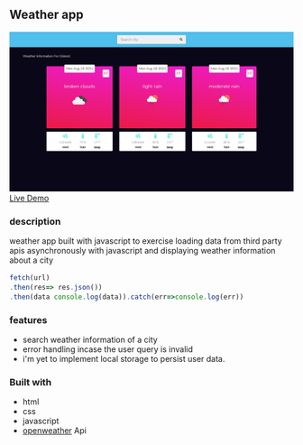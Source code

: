 ## Weather app

![weather app](assets/weather-app.png)
[Live Demo](https://weather-app-d8bxyiakg-oliverwanyonyi.vercel.app/)

### description

weather app built with javascript to exercise loading data from third party apis asynchronously with javascript and displaying weather information about a city

```javascript
fetch(url)
.then(res=> res.json())
.then(data console.log(data)).catch(err=>console.log(err))
```

### features

- search weather information of a city
- error handling incase the user query is invalid
- i'm yet to implement local storage to persist user data.

### Built with

- html
- css
- javascript
- [openweather](https://openweathermap.org) Api
